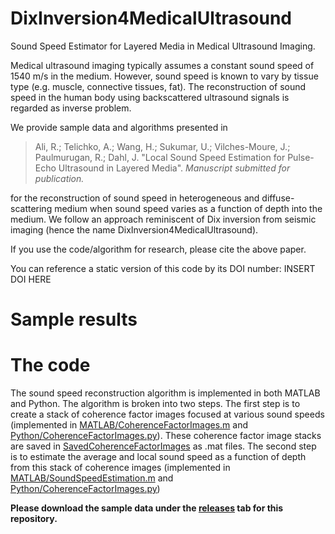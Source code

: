 # DixInversion4MedicalUltrasound

Sound Speed Estimator for Layered Media in Medical Ultrasound Imaging. 

Medical ultrasound imaging typically assumes a constant sound speed of 1540 m/s in the medium. However, sound speed is known to vary by tissue type (e.g. muscle, connective tissues, fat). The reconstruction of sound speed in the human body using backscattered ultrasound signals is regarded as inverse problem. 

We provide sample data and algorithms presented in

> Ali, R.; Telichko, A.; Wang, H.; Sukumar, U.; Vilches-Moure, J.; Paulmurugan, R.; Dahl, J. "Local Sound Speed Estimation for Pulse-Echo Ultrasound in Layered Media". *Manuscript submitted for publication.*

for the reconstruction of sound speed in heterogeneous and diffuse-scattering medium when sound speed varies as a function of depth into the medium. We follow an approach reminiscent of Dix inversion from seismic imaging (hence the name DixInversion4MedicalUltrasound).

If you use the code/algorithm for research, please cite the above paper. 

You can reference a static version of this code by its DOI number:
INSERT DOI HERE

# Sample results

# The code
The sound speed reconstruction algorithm is implemented in both MATLAB and Python. The algorithm is broken into two steps. The first step is to create a stack of coherence factor images focused at various sound speeds (implemented in [MATLAB/CoherenceFactorImages.m](MATLAB/CoherenceFactorImages.m) and [Python/CoherenceFactorImages.py](Python/CoherenceFactorImages.py)). These coherence factor image stacks are saved in [SavedCoherenceFactorImages](SavedCoherenceFactorImages) as .mat files. The second step is to estimate the average and local sound speed as a function of depth from this stack of coherence images (implemented in [MATLAB/SoundSpeedEstimation.m](MATLAB/SoundSpeedEstimation.m) and [Python/CoherenceFactorImages.py](Python/SoundSpeedEstimation.py))

**Please download the sample data under the [releases](https://github.com/rehmanali1994/DixInversion4MedicalUltrasound/releases) tab for this repository.**
